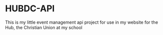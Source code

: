 # HUBDC-API

This is my little event management api project for use in my website for the
Hub, the Christian Union at my school

